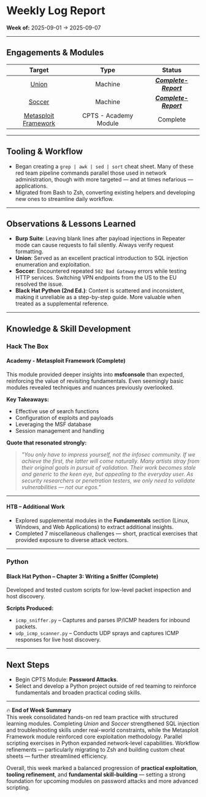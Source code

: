 # Weekly Log Report  
**Week of:** 2025-09-01 → 2025-09-07  

---

## Engagements & Modules  
|                            Target                            |         Type          |                          Status                           |
| :----------------------------------------------------------: | :-------------------: | :-------------------------------------------------------: |
|      [Union](https://app.hackthebox.com/machines/Union)      |        Machine        | [***Complete-Report***](../../boxes/htb/Union-report.md)  |
|     [Soccer](https://app.hackthebox.com/machines/Soccer)     |        Machine        | [***Complete-Report***](../../boxes/htb/Soccer-report.md) |
| [Metasploit Framework](https://academy.hackthebox.com/module/39/) | CPTS - Academy Module |                         Complete                          |

---

## Tooling & Workflow  
- Began creating a `grep | awk | sed | sort` cheat sheet. Many of these red team pipeline commands parallel those used in network administration, though with more targeted — and at times nefarious — applications.  
- Migrated from Bash to Zsh, converting existing helpers and developing new ones to streamline daily workflow.  

---

## Observations & Lessons Learned  
- **Burp Suite**: Leaving blank lines after payload injections in Repeater mode can cause requests to fail silently. Always verify request formatting.  
- **Union**: Served as an excellent practical introduction to SQL injection enumeration and exploitation.  
- **Soccer**: Encountered repeated `502 Bad Gateway` errors while testing HTTP services. Switching VPN endpoints from the US to the EU resolved the issue.  
- **Black Hat Python (2nd Ed.)**: Content is scattered and inconsistent, making it unreliable as a step-by-step guide. More valuable when treated as a supplemental reference.  

---

## Knowledge & Skill Development  

### Hack The Box  

#### Academy - Metasploit Framework (Complete)  
This module provided deeper insights into **msfconsole** than expected, reinforcing the value of revisiting fundamentals. Even seemingly basic modules revealed techniques and nuances previously overlooked.  

**Key Takeaways:**  
- Effective use of search functions  
- Configuration of exploits and payloads  
- Leveraging the MSF database  
- Session management and handling  

**Quote that resonated strongly:**  

> *"You only have to impress yourself, not the infosec community. If we achieve the first, the latter will come naturally. Many artists stray from their original goals in pursuit of validation. Their work becomes stale and generic to the keen eye, but appealing to the everyday user. As security researchers or penetration testers, we only need to validate vulnerabilities — not our egos."*  

---

#### HTB – Additional Work  
- Explored supplemental modules in the **Fundamentals** section (Linux, Windows, and Web Applications) to extract additional insights.  
- Completed 7 miscellaneous challenges — short, practical exercises that provided exposure to diverse attack vectors.  

---

### Python  

#### Black Hat Python – Chapter 3: Writing a Sniffer (Complete)  
Developed and tested custom scripts for low-level packet inspection and host discovery.  

**Scripts Produced:**  
- `icmp_sniffer.py` – Captures and parses IP/ICMP headers for inbound packets.  
- `udp_icmp_scanner.py` – Conducts UDP sprays and captures ICMP responses for live host discovery.  

---

## Next Steps  
- Begin CPTS Module: **Password Attacks**.  
- Select and develop a Python project outside of red teaming to reinforce fundamentals and broaden practical coding skills.  

---

🔥 **End of Week Summary**  
This week consolidated hands-on red team practice with structured learning modules. Completing *Union* and *Soccer* strengthened SQL injection and troubleshooting skills under real-world constraints, while the Metasploit Framework module reinforced core exploitation methodology. Parallel scripting exercises in Python expanded network-level capabilities. Workflow refinements — particularly migrating to Zsh and building custom cheat sheets — further streamlined efficiency.  

Overall, this week marked a balanced progression of **practical exploitation**, **tooling refinement**, and **fundamental skill-building** — setting a strong foundation for upcoming modules on password attacks and more advanced scripting.  

